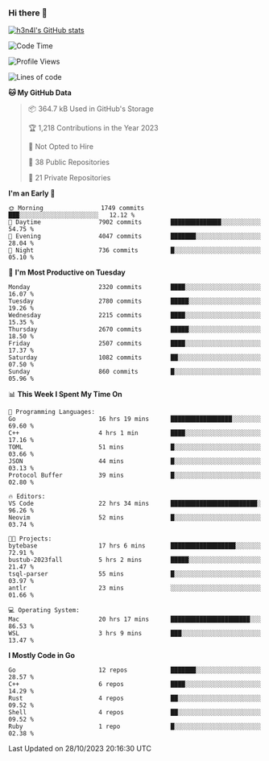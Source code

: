 ### Hi there 👋

[![h3n4l's GitHub stats](https://github-readme-stats.vercel.app/api?username=h3n4l&count_private=true&show_icons=true&theme=radical)](https://github.com/h3n4l/github-readme-stats)

<!--START_SECTION:waka-->
![Code Time](http://img.shields.io/badge/Code%20Time-1%2C657%20hrs%2054%20mins-blue)

![Profile Views](http://img.shields.io/badge/Profile%20Views-0-blue)

![Lines of code](https://img.shields.io/badge/From%20Hello%20World%20I%27ve%20Written-3.8%20million%20lines%20of%20code-blue)

**🐱 My GitHub Data** 

> 📦 364.7 kB Used in GitHub's Storage 
 > 
> 🏆 1,218 Contributions in the Year 2023
 > 
> 🚫 Not Opted to Hire
 > 
> 📜 38 Public Repositories 
 > 
> 🔑 21 Private Repositories 
 > 
**I'm an Early 🐤** 

```text
🌞 Morning                1749 commits        ███░░░░░░░░░░░░░░░░░░░░░░   12.12 % 
🌆 Daytime                7902 commits        ██████████████░░░░░░░░░░░   54.75 % 
🌃 Evening                4047 commits        ███████░░░░░░░░░░░░░░░░░░   28.04 % 
🌙 Night                  736 commits         █░░░░░░░░░░░░░░░░░░░░░░░░   05.10 % 
```
📅 **I'm Most Productive on Tuesday** 

```text
Monday                   2320 commits        ████░░░░░░░░░░░░░░░░░░░░░   16.07 % 
Tuesday                  2780 commits        █████░░░░░░░░░░░░░░░░░░░░   19.26 % 
Wednesday                2215 commits        ████░░░░░░░░░░░░░░░░░░░░░   15.35 % 
Thursday                 2670 commits        █████░░░░░░░░░░░░░░░░░░░░   18.50 % 
Friday                   2507 commits        ████░░░░░░░░░░░░░░░░░░░░░   17.37 % 
Saturday                 1082 commits        ██░░░░░░░░░░░░░░░░░░░░░░░   07.50 % 
Sunday                   860 commits         █░░░░░░░░░░░░░░░░░░░░░░░░   05.96 % 
```


📊 **This Week I Spent My Time On** 

```text
💬 Programming Languages: 
Go                       16 hrs 19 mins      █████████████████░░░░░░░░   69.60 % 
C++                      4 hrs 1 min         ████░░░░░░░░░░░░░░░░░░░░░   17.16 % 
TOML                     51 mins             █░░░░░░░░░░░░░░░░░░░░░░░░   03.66 % 
JSON                     44 mins             █░░░░░░░░░░░░░░░░░░░░░░░░   03.13 % 
Protocol Buffer          39 mins             █░░░░░░░░░░░░░░░░░░░░░░░░   02.80 % 

🔥 Editors: 
VS Code                  22 hrs 34 mins      ████████████████████████░   96.26 % 
Neovim                   52 mins             █░░░░░░░░░░░░░░░░░░░░░░░░   03.74 % 

🐱‍💻 Projects: 
bytebase                 17 hrs 6 mins       ██████████████████░░░░░░░   72.91 % 
bustub-2023fall          5 hrs 2 mins        █████░░░░░░░░░░░░░░░░░░░░   21.47 % 
tsql-parser              55 mins             █░░░░░░░░░░░░░░░░░░░░░░░░   03.97 % 
antlr                    23 mins             ░░░░░░░░░░░░░░░░░░░░░░░░░   01.66 % 

💻 Operating System: 
Mac                      20 hrs 17 mins      ██████████████████████░░░   86.53 % 
WSL                      3 hrs 9 mins        ███░░░░░░░░░░░░░░░░░░░░░░   13.47 % 
```

**I Mostly Code in Go** 

```text
Go                       12 repos            ███████░░░░░░░░░░░░░░░░░░   28.57 % 
C++                      6 repos             ████░░░░░░░░░░░░░░░░░░░░░   14.29 % 
Rust                     4 repos             ██░░░░░░░░░░░░░░░░░░░░░░░   09.52 % 
Shell                    4 repos             ██░░░░░░░░░░░░░░░░░░░░░░░   09.52 % 
Ruby                     1 repo              █░░░░░░░░░░░░░░░░░░░░░░░░   02.38 % 
```




 Last Updated on 28/10/2023 20:16:30 UTC
<!--END_SECTION:waka-->

